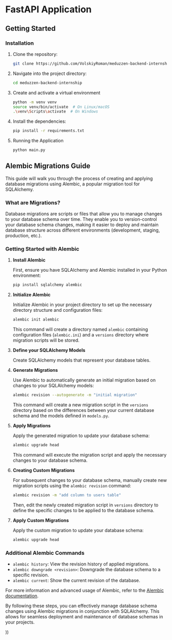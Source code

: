# FastAPI Application

## Getting Started

### Installation

1. Clone the repository:

   ```bash
   git clone https://github.com/VolskiyRoman/meduzzen-backend-internship
   
2. Navigate into the project directory:
    ```bash
   cd meduzzen-backend-internship
   
3. Create and activate a virtual environment
    ```bash
    python -m venv venv
    source venv/bin/activate  # On Linux/macOS
    .\venv\Scripts\activate  # On Windows

4. Install the dependencies:
    ```bash
   pip install -r requirements.txt
   
5. Running the Application
   ```bash
   python main.py
   
## Alembic Migrations Guide

This guide will walk you through the process of creating and applying database migrations using Alembic, a popular migration tool for SQLAlchemy.

### What are Migrations?

Database migrations are scripts or files that allow you to manage changes to your database schema over time. They enable you to version-control your database schema changes, making it easier to deploy and maintain database structure across different environments (development, staging, production, etc.).

### Getting Started with Alembic

1. **Install Alembic**

   First, ensure you have SQLAlchemy and Alembic installed in your Python environment:
   ```bash
   pip install sqlalchemy alembic
   ```

2. **Initialize Alembic**

   Initialize Alembic in your project directory to set up the necessary directory structure and configuration files:
   ```bash
   alembic init alembic
   ```

   This command will create a directory named `alembic` containing configuration files (`alembic.ini`) and a `versions` directory where migration scripts will be stored.

3. **Define your SQLAlchemy Models**

   Create SQLAlchemy models that represent your database tables.

4. **Generate Migrations**

   Use Alembic to automatically generate an initial migration based on changes to your SQLAlchemy models:
   ```bash
   alembic revision --autogenerate -m "initial migration"
   ```

   This command will create a new migration script in the `versions` directory based on the differences between your current database schema and the models defined in `models.py`.

5. **Apply Migrations**

   Apply the generated migration to update your database schema:
   ```bash
   alembic upgrade head
   ```

   This command will execute the migration script and apply the necessary changes to your database schema.

6. **Creating Custom Migrations**

   For subsequent changes to your database schema, manually create new migration scripts using the `alembic revision` command:
   ```bash
   alembic revision -m "add column to users table"
   ```

   Then, edit the newly created migration script in `versions` directory to define the specific changes to be applied to the database schema.

7. **Apply Custom Migrations**

   Apply the custom migration to update your database schema:
   ```bash
   alembic upgrade head
   ```

### Additional Alembic Commands

- `alembic history`: View the revision history of applied migrations.
- `alembic downgrade <revision>`: Downgrade the database schema to a specific revision.
- `alembic current`: Show the current revision of the database.

For more information and advanced usage of Alembic, refer to the [Alembic documentation](https://alembic.sqlalchemy.org/en/latest/).

By following these steps, you can effectively manage database schema changes using Alembic migrations in conjunction with SQLAlchemy. This allows for seamless deployment and maintenance of database schemas in your projects.

))